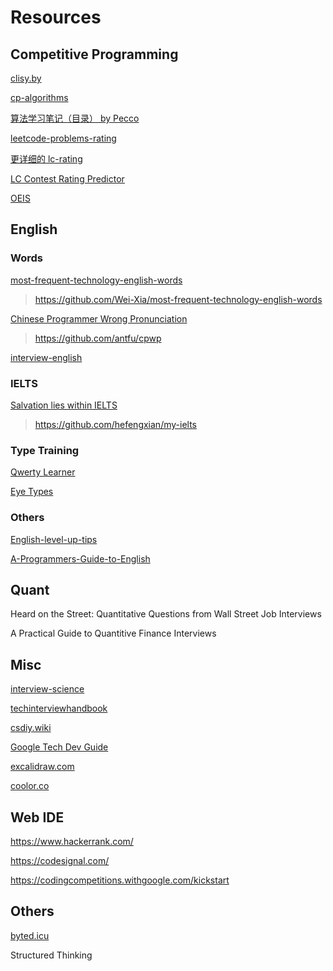 # Resources

## Competitive Programming

[clisy.by](https://clist.by)

[cp-algorithms](https://cp-algorithms.com)

[算法学习笔记（目录） by Pecco](https://zhuanlan.zhihu.com/p/105467597)

[leetcode-problems-rating](https://zerotrac.github.io/leetcode_problem_rating/#/)

[更详细的 lc-rating](https://huxulm.github.io/lc-rating/)

[LC Contest Rating Predictor](https://lccn.lbao.site)

[OEIS](https://oeis.org)

## English

### Words

[most-frequent-technology-english-words](https://learn-english.dev)

> https://github.com/Wei-Xia/most-frequent-technology-english-words

[Chinese Programmer Wrong Pronunciation](https://cpwp.netlify.app)

> https://github.com/antfu/cpwp

[interview-english](https://github.com/Interview-Science/interview-english)

### IELTS

[Salvation lies within IELTS](https://hefengxian.github.io/my-ielts/#/)

> https://github.com/hefengxian/my-ielts

### Type Training

[Qwerty Learner](https://qwerty.kaiyi.cool/)

[Eye Types](https://www.eletypes.com/)

### Others

[English-level-up-tips](https://github.com/byoungd/English-level-up-tips)

[A-Programmers-Guide-to-English](https://github.com/yujiangshui/A-Programmers-Guide-to-English)

## Quant

Heard on the Street: Quantitative Questions from Wall Street Job Interviews

A Practical Guide to Quantitive Finance Interviews

## Misc

[interview-science](https://interview-science.org)

[techinterviewhandbook](https://www.techinterviewhandbook.org/)

[csdiy.wiki](https://csdiy.wiki)

[Google Tech Dev Guide](https://techdevguide.withgoogle.com/paths/data-structures-and-algorithms/)

[excalidraw.com](https://excalidraw.com)

[coolor.co](https://coolors.co)

## Web IDE

https://www.hackerrank.com/

https://codesignal.com/

https://codingcompetitions.withgoogle.com/kickstart

## Others

[byted.icu](http://byted.icu)

Structured Thinking